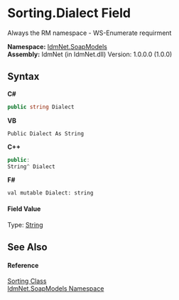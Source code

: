 # Sorting.Dialect Field
 

Always the RM namespace - WS-Enumerate requirment

**Namespace:**&nbsp;<a href="N_IdmNet_SoapModels">IdmNet.SoapModels</a><br />**Assembly:**&nbsp;IdmNet (in IdmNet.dll) Version: 1.0.0.0 (1.0.0)

## Syntax

**C#**<br />
``` C#
public string Dialect
```

**VB**<br />
``` VB
Public Dialect As String
```

**C++**<br />
``` C++
public:
String^ Dialect
```

**F#**<br />
``` F#
val mutable Dialect: string
```


#### Field Value
Type: <a href="http://msdn2.microsoft.com/en-us/library/s1wwdcbf" target="_blank">String</a>

## See Also


#### Reference
<a href="T_IdmNet_SoapModels_Sorting">Sorting Class</a><br /><a href="N_IdmNet_SoapModels">IdmNet.SoapModels Namespace</a><br />